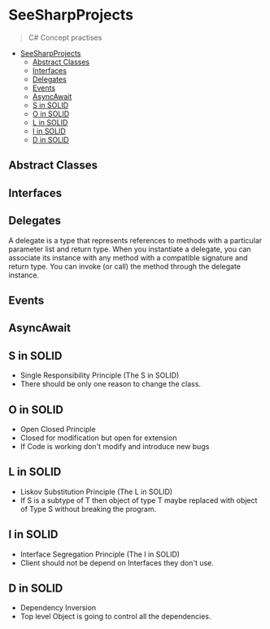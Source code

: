 # SeeSharpProjects
> C# Concept practises 

- [SeeSharpProjects](#SeeSharpProjects)
  - [Abstract Classes](#abstract-classes)
  - [Interfaces](#interfaces)
  - [Delegates](#delegates)
  - [Events](#events)
  - [AsyncAwait](#asyncawait)
  - [S in SOLID](#s-in-solid)
  - [O in SOLID](#o-in-solid)
  - [L in SOLID](#l-in-solid)
  - [I in SOLID](#i-in-solid)
  - [D in SOLID](#d-in-solid)

## Abstract Classes ##

## Interfaces ##

## Delegates ##
A delegate is a type that represents references to methods with a particular parameter list and return type. When you instantiate a delegate, you can associate its instance with any method with a compatible signature and return type. You can invoke (or call) the method through the delegate instance.

## Events ##

## AsyncAwait ##

## S in SOLID ##
* Single Responsibility Principle (The S in SOLID)
* There should be only one reason to change the class.

## O in SOLID ##
* Open Closed Principle 
* Closed for modification but open for extension
* If Code is working don't modify and introduce new bugs 

## L in SOLID ##
* Liskov Substitution Principle (The L in SOLID)
* If S is a subtype of T then object of type T maybe replaced with object of Type S without breaking the program. 

## I in SOLID ##
* Interface Segregation Principle (The I in SOLID)
* Client should not be depend on Interfaces they don't use.

## D in SOLID ##
* Dependency Inversion 
* Top level Object is going to control all the dependencies.
    
